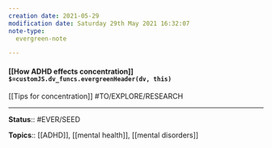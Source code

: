 ```yaml
---
creation date: 2021-05-29
modification date: Saturday 29th May 2021 16:32:07
note-type: 
  evergreen-note

---
```


#### [[How ADHD effects concentration]] `$=customJS.dv_funcs.evergreenHeader(dv, this)`

[[Tips for concentration]]
#TO/EXPLORE/RESEARCH 

---

**Status**:: #EVER/SEED  

**Topics**::  [[ADHD]], [[mental health]], [[mental disorders]] 
	
